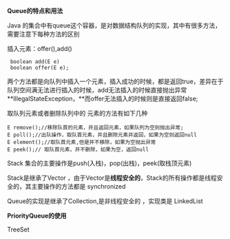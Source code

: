 **Queue的特点和用法**

Java 的集合中有queue这个容器，是对数据结构队列的实现，其中有很多方法，需要注意下每种方法的区别

插入元素：offer\(\),add\(\)

```
 boolean add(E e)   
 boolean offer(E e);
```

两个方法都是向队列中插入一个元素，插入成功的时候，都是返回true，差异在于队列空间满无法进行插入的时候，add无法插入的时候直接抛出异常 **IllegalStateException，**而offer无法插入的时候则是直接返回false;

取队列元素或者删除队列中的 元素的方法有如下几种

```
E remove();//移除队首的元素，并且返回元素，如果队列为空则抛出异常;
E poll();//出队操作，取队首元素，并且删除元素并返回，如果为空则返回null
E element();//取队首元素,但是并不移除，如果为空抛出异常
E peek();// 取队首元素，并不删除，如果为空，返回null
```

Stack 集合的主要操作是push\(入栈\)，pop\(出栈\)，peek\(取栈顶元素\)

Stack是继承了Vector ，由于Vector是**线程安全的**，Stack的所有操作都是线程安全的，其主要操作的方法都是 synchronized

Queue的实现是继承了Collection,是非线程安全的 ，实现类是 LinkedList



**PriorityQueue的使用**



TreeSet

